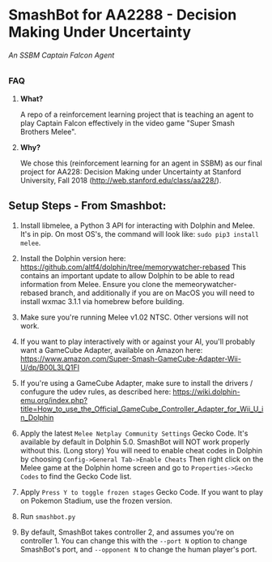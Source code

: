 # SmashBot for AA2288 - Decision Making Under Uncertainty
###### An SSBM Captain Falcon Agent

### FAQ

1. **What?**

    A repo of a reinforcement learning project that is teaching an agent to play Captain Falcon effectively in the video game "Super Smash Brothers Melee".

2. **Why?**
    
    We chose this (reinforcement learning for an agent in SSBM) as our final project for AA228: Decision Making under Uncertainty at Stanford University, Fall 2018 (http://web.stanford.edu/class/aa228/).

## Setup Steps - From Smashbot:

1. Install libmelee, a Python 3 API for interacting with Dolphin and Melee. It's in pip. On most OS's, the command will look like:
`sudo pip3 install melee`.

2. Install the Dolphin version here:
https://github.com/altf4/dolphin/tree/memorywatcher-rebased
This contains an important update to allow Dolphin to be able to read information from Melee. Ensure you clone the memeorywatcher-rebased branch, and additionally if you are on MacOS you will need to install wxmac 3.1.1 via homebrew before building.

3. Make sure you're running Melee v1.02 NTSC. Other versions will not work.

4. If you want to play interactively with or against your AI, you'll probably want a GameCube Adapter, available on Amazon here: https://www.amazon.com/Super-Smash-GameCube-Adapter-Wii-U/dp/B00L3LQ1FI

5. If you're using a GameCube Adapter, make sure to install the drivers / confugure the udev rules, as described here:
https://wiki.dolphin-emu.org/index.php?title=How_to_use_the_Official_GameCube_Controller_Adapter_for_Wii_U_in_Dolphin

6. Apply the latest `Melee Netplay Community Settings` Gecko Code. It's available by default in Dolphin 5.0. SmashBot will NOT work properly without this. (Long story) You will need to enable cheat codes in Dolphin by choosing `Config->General Tab->Enable Cheats` Then right click on the Melee game at the Dolphin home screen and go to `Properties->Gecko Codes` to find the Gecko Code list.

7. Apply `Press Y to toggle frozen stages` Gecko Code. If you want to play on Pokemon Stadium, use the frozen version.

8. Run `smashbot.py`

9. By default, SmashBot takes controller 2, and assumes you're on controller 1. You can change this with the `--port N`  option to change SmashBot's port, and `--opponent N` to change the human player's port.
